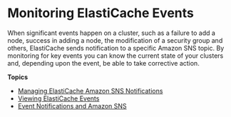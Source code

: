 # Monitoring ElastiCache Events<a name="ECEvents"></a>

When significant events happen on a cluster, such as a failure to add a node, success in adding a node, the modification of a security group and others, ElastiCache sends notification to a specific Amazon SNS topic\. By monitoring for key events you can know the current state of your clusters and, depending upon the event, be able to take corrective action\.

**Topics**
+ [Managing ElastiCache Amazon SNS Notifications](ECEvents.SNS.md)
+ [Viewing ElastiCache Events](ECEvents.Viewing.md)
+ [Event Notifications and Amazon SNS](ElastiCacheSNS.md)